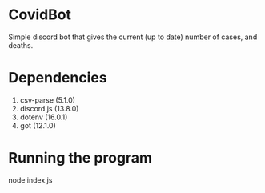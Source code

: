 # CovidBot
Simple discord bot that gives the current (up to date) number of cases, and deaths.
# Dependencies
1. csv-parse (5.1.0)
2. discord.js (13.8.0)
3. dotenv (16.0.1)
4. got (12.1.0)
# Running the program
node index.js 
